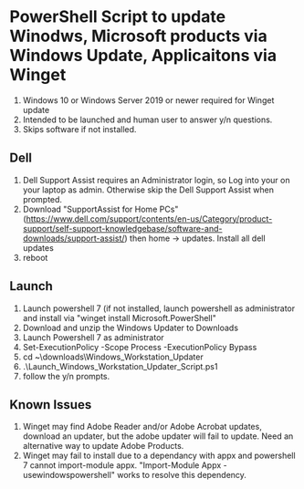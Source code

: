 # PowerShell Script to update Winodws, Microsoft products via Windows Update, Applicaitons via Winget
1. Windows 10 or Windows Server 2019 or newer required for Winget update
2. Intended to be launched and human user to answer y/n questions.  
3. Skips software if not installed. 

## Dell
1. Dell Support Assist requires an Administrator login, so Log into your on your laptop as admin.  Otherwise skip the Dell Support Assist when prompted.
2. Download "SupportAssist for Home PCs" (https://www.dell.com/support/contents/en-us/Category/product-support/self-support-knowledgebase/software-and-downloads/support-assist/) then home -> updates.  Install all dell updates
3. reboot
## Launch
1. Launch powershell 7 (if not installed, launch powershell as administrator and install via "winget install Microsoft.PowerShell"
2. Download and unzip the Windows Updater to Downloads
3. Launch Powershell 7 as administrator
4. Set-ExecutionPolicy -Scope Process -ExecutionPolicy Bypass
5. cd ~\downloads\Windows_Workstation_Updater
6. .\Launch_Windows_Workstation_Updater_Script.ps1
7. follow the y/n prompts.  

## Known Issues
1. Winget may find Adobe Reader and/or Adobe Acrobat updates, download an updater, but the adobe updater will fail to update. Need an alternative way to update Adobe Products.
2. Winget may fail to install due to a dependancy with appx and powershell 7 cannot import-module appx.  "Import-Module Appx -usewindowspowershell" works to resolve this dependency.
